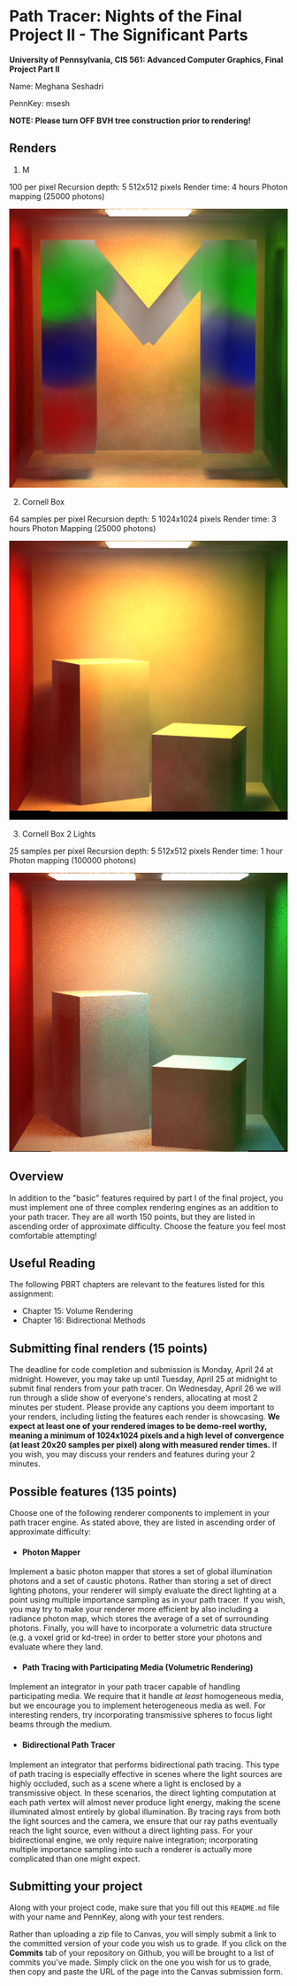 Path Tracer: Nights of the Final Project II - The Significant Parts
======================

**University of Pennsylvania, CIS 561: Advanced Computer Graphics, Final Project
Part II**


Name: Meghana Seshadri 

PennKey: msesh


**NOTE: Please turn OFF BVH tree construction prior to rendering!**


Renders 
------------
1. M 

100 per pixel
Recursion depth: 5
512x512 pixels
Render time: 4 hours
Photon mapping (25000 photons)

![](./renders/M_8samp_15sampbottom_25000photons_19404022render.png) 

2. Cornell Box 

64 samples per pixel
Recursion depth: 5
1024x1024 pixels
Render time: 3 hours
Photon Mapping (25000 photons)

![](./renders/potentials/photonmapsubmission/cornel_8samp_25000photons.png) 

3. Cornell Box 2 Lights

25 samples per pixel
Recursion depth: 5
512x512 pixels
Render time: 1 hour
Photon mapping (100000 photons)

![](./renders/potentials/photonmapsubmission/cornel2lights_5samp_100000photons.png) 



Overview
------------
In addition to the "basic" features required by part I of the final project, you
must implement one of three complex rendering engines as an addition to your
path tracer. They are all worth 150 points, but they are listed in ascending
order of approximate difficulty. Choose the feature you feel most comfortable
attempting!

Useful Reading
---------
The following PBRT chapters are relevant to the features listed for this
assignment:
* Chapter 15: Volume Rendering
* Chapter 16: Bidirectional Methods

Submitting final renders (15 points)
-------------
The deadline for code completion and submission is Monday, April 24 at midnight.
However, you may take up until Tuesday, April 25 at midnight to submit final
renders from your path tracer. On Wednesday, April 26 we will run through a
slide show of everyone's renders, allocating at most 2 minutes per student.
Please provide any captions you deem important to your renders, including
listing the features each render is showcasing. __We expect at least one of your
rendered images to be demo-reel worthy, meaning a minimum of 1024x1024 pixels
and a high level of convergence (at least 20x20 samples per pixel) along with
measured render times.__ If you wish, you may discuss your renders and features
during your 2 minutes.

Possible features (135 points)
--------------
Choose one of the following renderer components to implement in your path tracer
engine. As stated above, they are listed in ascending order of approximate
difficulty:
* #### Photon Mapper
Implement a basic photon mapper that stores a set of global illumination
photons and a set of caustic photons. Rather than storing a set of direct
lighting photons, your renderer will simply evaluate the direct lighting at a
point using multiple importance sampling as in your path tracer. If you wish,
you may try to make your renderer more efficient by also including a radiance
photon map, which stores the average of a set of surrounding photons. Finally,
you will have to incorporate a volumetric data structure (e.g. a voxel grid or
kd-tree) in order to better store your photons and evaluate where they land.
* #### Path Tracing with Participating Media (Volumetric Rendering)
Implement an integrator in your path tracer capable of handling participating
media. We require that it handle _at least_ homogeneous media, but we encourage
you to implement heterogeneous media as well. For interesting renders, try
incorporating transmissive spheres to focus light beams through the medium.
* #### Bidirectional Path Tracer
Implement an integrator that performs bidirectional path tracing. This type of
path tracing is especially effective in scenes where the light sources are
highly occluded, such as a scene where a light is enclosed by a transmissive
object. In these scenarios, the direct lighting computation at each path vertex
will almost never produce light energy, making the scene illuminated almost
entirely by global illumination. By tracing rays from both the light sources and
the camera, we ensure that our ray paths eventually reach the light source,
even without a direct lighting pass. For your bidirectional engine, we only
require naive integration; incorporating multiple importance sampling into such
a renderer is actually more complicated than one might expect.

Submitting your project
--------------
Along with your project code, make sure that you fill out this `README.md` file
with your name and PennKey, along with your test renders.

Rather than uploading a zip file to Canvas, you will simply submit a link to
the committed version of your code you wish us to grade. If you click on the
__Commits__ tab of your repository on Github, you will be brought to a list of
commits you've made. Simply click on the one you wish for us to grade, then copy
and paste the URL of the page into the Canvas submission form.

